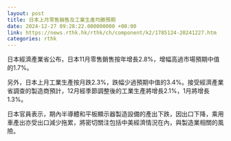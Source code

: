 ```yaml
---
layout: post
title: 日本上月零售銷售及工業生產均勝預期
date: 2024-12-27 09:28:22.000000000 +08:00
link: https://news.rthk.hk/rthk/ch/component/k2/1785124-20241227.htm
categories: rthk
---
```


日本經濟產業省公布，日本11月零售銷售按年增長2.8%，增幅高過市場預期中值的1.7%。

另外，日本上月工業生產按月跌2.3%，跌幅少過預期中值的3.4%。接受經濟產業省調查的製造商預計，12月經季節調整後的工業生產將增長2.1%，1月將增長1.3%。

日本官員表示，期內半導體和平板顯示器製造設備的產出下跌，因出口下降，乘用車產出亦受出口減少拖累，將密切關注包括中美經濟情況在內，與製造業相關的風險。
